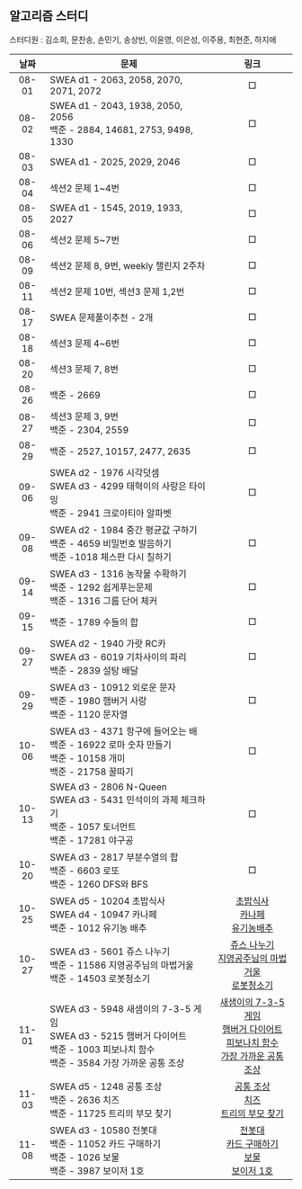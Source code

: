 ## 알고리즘 스터디

스터디원 : 김소희, 문찬송, 손민기, 송상빈, 이윤영, 이은성, 이주용, 최현준, 하지애

| 날짜  | 문제                                                         |                             링크                             |
| :---: | ------------------------------------------------------------ | :----------------------------------------------------------: |
| 08-01 | SWEA d1 - 2063, 2058, 2070, 2071, 2072                       |                              □                               |
| 08-02 | SWEA d1 - 2043, 1938, 2050, 2056<br />백준 - 2884, 14681, 2753, 9498, 1330 |                              □                               |
| 08-03 | SWEA d1 - 2025, 2029, 2046                                   |                              □                               |
| 08-04 | 섹션2 문제 1~4번                                             |                              □                               |
| 08-05 | SWEA d1 - 1545, 2019, 1933, 2027                             |                              □                               |
| 08-06 | 섹션2 문제 5~7번                                             |                              □                               |
| 08-09 | 섹션2 문제 8, 9번, weekly 챌린지 2주차                       |                              □                               |
| 08-11 | 섹션2 문제 10번, 섹션3 문제 1,2번                            |                              □                               |
| 08-17 | SWEA 문제풀이추천 - 2개                                      |                              □                               |
| 08-18 | 섹션3 문제 4~6번                                             |                              □                               |
| 08-20 | 섹션3 문제 7, 8번                                            |                              □                               |
| 08-26 | 백준 - 2669                                                  |                              □                               |
| 08-27 | 섹션3 문제 3, 9번<br />백준 - 2304, 2559                     |                              □                               |
| 08-29 | 백준 - 2527, 10157, 2477, 2635                               |                              □                               |
| 09-06 | SWEA d2 - 1976 시각덧셈<br />SWEA d3 - 4299 태혁이의 사랑은 타이밍<br />백준 - 2941 크로아티아 알파벳 |                              □                               |
| 09-08 | SWEA d2 - 1984 중간 평균값 구하기<br />백준 - 4659 비밀번호 발음하기<br />백준 -1018 체스판 다시 칠하기 |                              □                               |
| 09-14 | SWEA d3 - 1316 농작물 수확하기<br />백준 - 1292 쉽게푸는문제 <br />백준 - 1316 그룹 단어 체커 |                              □                               |
| 09-15 | 백준 - 1789 수들의 합                                        |                              □                               |
| 09-27 | SWEA d2 - 1940 가랏 RC카 <br />SWEA d3 - 6019 기차사이의 파리<br />백준 - 2839 설탕 배달 |                              □                               |
| 09-29 | SWEA d3 - 10912 외로운 문자<br/>백준 - 1980 햄버거 사랑<br />백준 - 1120 문자열 |                              □                               |
| 10-06 | SWEA d3 - 4371 항구에 들어오는 배 <br/>백준 - 16922 로마 숫자 만들기 <br/>백준 - 10158 개미 <br />백준 - 21758 꿀따기 |                              □                               |
| 10-13 | SWEA d3 - 2806 N-Queen<br/>SWEA d3 - 5431 민석이의 과제 체크하기<br/>백준 - 1057 토너먼트<br />백준 - 17281 야구공 |                              □                               |
| 10-20 | SWEA d3 - 2817 부분수열의 합<br />백준 - 6603 로또<br />백준 - 1260 DFS와 BFS |                              □                               |
| 10-25 | SWEA d5 - 10204 초밥식사 <br/>SWEA d4 - 10947 카나페<br />백준 - 1012 유기농 배추 | [초밥식사](https://github.com/AlgorithmStudy-SSAFY/SWEA/tree/main/difficulty%205/10204_%EC%B4%88%EB%B0%A5%20%EC%8B%9D%EC%82%AC)<br />[카나페](https://github.com/AlgorithmStudy-SSAFY/SWEA/tree/main/difficulty%204/10947_%EC%B9%B4%EB%82%98%ED%8E%98)<br />[유기농배추](https://github.com/AlgorithmStudy-SSAFY/BaekJoon/tree/main/1012_%EC%9C%A0%EA%B8%B0%EB%86%8D%EB%B0%B0%EC%B6%94) |
| 10-27 | SWEA d3 - 5601 쥬스 나누기<br />백준 - 11586 지영공주님의 마법거울<br />백준 - 14503 로봇청소기 | [쥬스 나누기](https://github.com/AlgorithmStudy-SSAFY/SWEA/tree/main/difficulty%203/5601_%EC%A5%AC%EC%8A%A4%20%EB%82%98%EB%88%84%EA%B8%B0)<br />[지영공주님의 마법거울](https://github.com/AlgorithmStudy-SSAFY/BaekJoon/tree/main/11586_%EC%A7%80%EC%98%81%EA%B3%B5%EC%A3%BC%EB%8B%98%EC%9D%98%20%EB%A7%88%EB%B2%95%EA%B1%B0%EC%9A%B8)<br />[로봇청소기](https://github.com/AlgorithmStudy-SSAFY/BaekJoon/tree/main/14503_%EB%A1%9C%EB%B4%87%EC%B2%AD%EC%86%8C%EA%B8%B0) |
| 11-01 | SWEA d3 - 5948 새샘이의 7-3-5 게임<br/>SWEA d3 - 5215 햄버거 다이어트<br />백준 - 1003 피보나치 함수<br/>백준 - 3584 가장 가까운 공통 조상 | [새샘이의 7-3-5게임](https://github.com/AlgorithmStudy-SSAFY/SWEA/tree/main/difficulty%203/5948_%EC%83%88%EC%83%98%EC%9D%B4%EC%9D%98735%EA%B2%8C%EC%9E%84)<br />[햄버거 다이어트](https://github.com/AlgorithmStudy-SSAFY/SWEA/tree/main/difficulty%203/5215_%ED%96%84%EB%B2%84%EA%B1%B0%EB%8B%A4%EC%9D%B4%EC%96%B4%ED%8A%B8)<br />[피보나치 함수](https://github.com/AlgorithmStudy-SSAFY/BaekJoon/tree/main/1003_%ED%94%BC%EB%B3%B4%EB%82%98%EC%B9%98%ED%95%A8%EC%88%98)<br />[가장 가까운 공통 조상](https://github.com/AlgorithmStudy-SSAFY/BaekJoon/tree/main/3584_%EA%B0%80%EC%9E%A5%EA%B0%80%EA%B9%8C%EC%9A%B4%EA%B3%B5%ED%86%B5%EC%A1%B0%EC%83%81) |
| 11-03 | SWEA d5 - 1248 공통 조상<br />백준 - 2636 치즈<br />백준 - 11725 트리의 부모 찾기 | [공통 조상](https://github.com/AlgorithmStudy-SSAFY/SWEA/tree/main/difficulty%205/1248_%EA%B3%B5%ED%86%B5%EC%A1%B0%EC%83%81)<br />[치즈](https://github.com/AlgorithmStudy-SSAFY/BaekJoon/tree/main/2636_%EC%B9%98%EC%A6%88) <br />[트리의 부모 찾기](https://github.com/AlgorithmStudy-SSAFY/BaekJoon/tree/main/11725_%ED%8A%B8%EB%A6%AC%EC%9D%98%EB%B6%80%EB%AA%A8%EC%B0%BE%EA%B8%B0) |
| 11-08 | SWEA d3 - 10580 전봇대<br/>백준 - 11052 카드 구매하기<br/>백준 - 1026 보물<br />백준 - 3987 보이저 1호 | [전봇대](https://github.com/AlgorithmStudy-SSAFY/SWEA/tree/main/difficulty%203/10580_%EC%A0%84%EB%B4%87%EB%8C%80)<br />[카드 구매하기](https://github.com/AlgorithmStudy-SSAFY/BaekJoon/tree/main/11052_%EC%B9%B4%EB%93%9C%EA%B5%AC%EB%A7%A4%ED%95%98%EA%B8%B0)<br />[보물](https://github.com/AlgorithmStudy-SSAFY/BaekJoon/tree/main/1026_%EB%B3%B4%EB%AC%BC)<br />[보이저 1호](https://github.com/AlgorithmStudy-SSAFY/BaekJoon/tree/main/3987_%EB%B3%B4%EC%9D%B4%EC%A0%801%ED%98%B8) |




